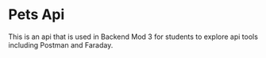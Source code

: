 # Pets Api

This is an api that is used in Backend Mod 3 for students to explore api tools including Postman and Faraday.
